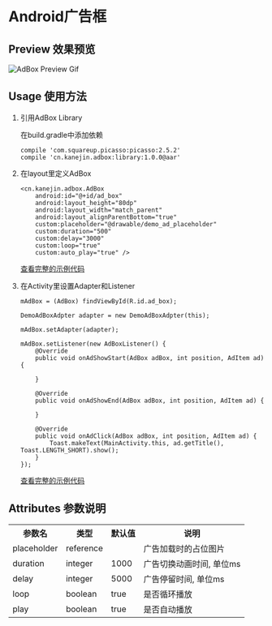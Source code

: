 # Android广告框

## Preview 效果预览

![AdBox Preview Gif](https://cloud.githubusercontent.com/assets/7828293/17585743/f9aca824-5fef-11e6-97e2-16f38a21632b.gif)


## Usage 使用方法
1. 引用AdBox Library

    在build.gradle中添加依赖
    ```
    compile 'com.squareup.picasso:picasso:2.5.2'
    compile 'cn.kanejin.adbox:library:1.0.0@aar'
    ```

2. 在layout里定义AdBox
    ```
    <cn.kanejin.adbox.AdBox
        android:id="@+id/ad_box"
        android:layout_height="80dp"
        android:layout_width="match_parent"
        android:layout_alignParentBottom="true"
        custom:placeholder="@drawable/demo_ad_placeholder"
        custom:duration="500"
        custom:delay="3000"
        custom:loop="true"
        custom:auto_play="true" />

    ```
    [查看完整的示例代码](https://github.com/KaneJinCN/android-AdBox/blob/master/demo/src/main/res/layout/activity_main.xml)

3. 在Activity里设置Adapter和Listener
    ```
    mAdBox = (AdBox) findViewById(R.id.ad_box);

    DemoAdBoxAdpter adapter = new DemoAdBoxAdpter(this);

    mAdBox.setAdapter(adapter);

    mAdBox.setListener(new AdBoxListener() {
        @Override
        public void onAdShowStart(AdBox adBox, int position, AdItem ad) {

        }

        @Override
        public void onAdShowEnd(AdBox adBox, int position, AdItem ad) {

        }

        @Override
        public void onAdClick(AdBox adBox, int position, AdItem ad) {
            Toast.makeText(MainActivity.this, ad.getTitle(), Toast.LENGTH_SHORT).show();
        }
    });

    ```

    [查看完整的示例代码](https://github.com/KaneJinCN/android-AdBox/blob/master/demo/src/main/java/cn/kanejin/adbox/demo/MainActivity.java)

##  Attributes 参数说明


<table style="width:100%;">
<tr>
<th>参数名</th><th>类型</th><th>默认值</th><th>说明</th>
</tr>

<tr>
<td>placeholder</td>
<td>reference</td>
<td>&nbsp;</td>
<td>广告加载时的占位图片</td>
</tr>

<tr>
<td>duration</td>
<td>integer</td>
<td>1000</td>
<td>广告切换动画时间, 单位ms</td>
</tr>

<tr>
<td>delay</td>
<td>integer</td>
<td>5000</td>
<td>广告停留时间, 单位ms</td>
</tr>

<tr>
<td>loop</td>
<td>boolean</td>
<td>true</td>
<td>是否循环播放</td>
</tr>

<tr>
<td>play</td>
<td>boolean</td>
<td>true</td>
<td>是否自动播放</td>
</tr>

</table>
